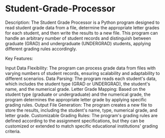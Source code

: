 # Student-Grade-Processor

Description:
The Student Grade Processor is a Python program designed to read student grade data from a file, determine the appropriate letter grades for each student, and then write the results to a new file. This program can handle an arbitrary number of student records and distinguish between graduate (GRAD) and undergraduate (UNDERGRAD) students, applying different grading rules accordingly.

Key Features:

Input Data Flexibility: The program can process grade data from files with varying numbers of student records, ensuring scalability and adaptability to different scenarios.
Data Parsing: The program reads each student's data, which includes the student type (GRAD or UNDERGRAD), the student's name, and the numerical grade.
Letter Grade Mapping: Based on the student type (graduate or undergraduate) and the numerical grade, the program determines the appropriate letter grade by applying specific grading rules.
Output File Generation: The program creates a new file to store the results, including the student's name, type, numerical grade, and letter grade.
Customizable Grading Rules: The program's grading rules are defined according to the assignment specifications, but they can be customized or extended to match specific educational institutions' grading criteria.
